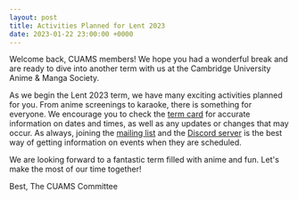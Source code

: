 ```yaml
---
layout: post
title: Activities Planned for Lent 2023
date: 2023-01-22 23:00:00 +0000
---
```


Welcome back, CUAMS members! We hope you had a wonderful break and are ready to dive into another term with us at the Cambridge University Anime & Manga Society.

As we begin the Lent 2023 term, we have many exciting activities planned for you. From anime screenings to karaoke, there is something for everyone. We encourage you to check the [term card](/assets/images/posts/lent-2023-term-card.png) for accurate information on dates and times, as well as any updates or changes that may occur. As always, joining the [mailing list](https://lists.srcf.net/mailman/listinfo/cuams-list) and the [Discord server](https://discord.gg/YehRnVkHxC) is the best way of getting information on events when they are scheduled.

We are looking forward to a fantastic term filled with anime and fun. Let's make the most of our time together!

Best, The CUAMS Committee
